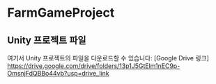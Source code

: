 # FarmGameProject

## Unity 프로젝트 파일
여기서 Unity 프로젝트의 파일을 다운로드할 수 있습니다: [Google Drive 링크] https://drive.google.com/drive/folders/13p1J5GtElm1nEC9p-OmsnjFdQBBo44vb?usp=drive_link

